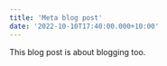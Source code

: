 ```yaml
---
title: 'Meta blog post'
date: '2022-10-10T17:40:00.000+10:00'
---
```

This blog post is about blogging too.